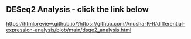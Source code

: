 ## DESeq2 Analysis - click the link below

https://htmlpreview.github.io/?https://github.com/Anusha-K-R/differential-expression-analysis/blob/main/dsqe2_analysis.html